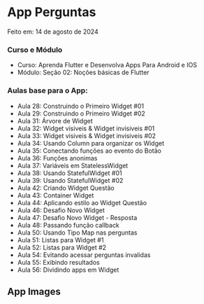 # App Perguntas
Feito em: 14 de agosto de 2024

### Curso e Módulo
- Curso: Aprenda Flutter e Desenvolva Apps Para Android e IOS
- Módulo: Seção 02: Noções básicas de Flutter
### Aulas base para o App:
  - Aula 28: Construindo o Primeiro Widget #01
  - Aula 29: Construindo o Primeiro Widget #02
  - Aula 31: Árvore de Widget
  - Aula 32: Widget visiveis & Widget invisiveis #01
  - Aula 33: Widget visiveis & Widget invisiveis #02
  - Aula 34: Usando Column para organizar os Widget
  - Aula 35: Conectando funções ao evento do Botão
  - Aula 36: Funções anonimas
  - Aula 37: Variáveis em StatelessWidget
  - Aula 38: Usando StatefulWidget #01
  - Aula 39: Usando StatefulWidget #02
  - Aula 42: Criando Widget Questão
  - Aula 43: Container Widget 
  - Aula 44: Aplicando estilo ao Widget Questão
  - Aula 46: Desafio Novo Widget
  - Aula 47: Desafio Novo Widget - Resposta
  - Aula 48: Passando função callback
  - Aula 50: Usando Tipo Map nas perguntas
  - Aula 51: Listas para Widget #1
  - Aula 52: Listas para Widget #2
  - Aula 54: Evitando acessar perguntas invalidas
  - Aula 55: Exibindo resultados
  - Aula 56: Dividindo apps em Widget

  

## App Images